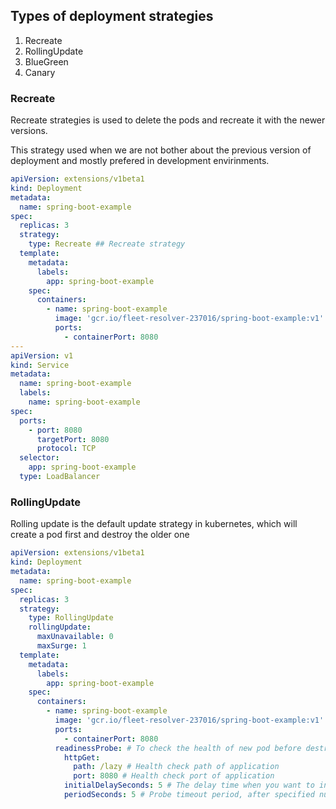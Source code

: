 ## Types of deployment strategies
1. Recreate
2. RollingUpdate
3. BlueGreen
4. Canary

### Recreate
Recreate strategies is used to delete the pods and recreate it with the newer versions.  

This strategy used when we are not bother about the previous version of deployment and mostly prefered in development envirinments. 

```yaml
apiVersion: extensions/v1beta1
kind: Deployment
metadata:
  name: spring-boot-example
spec:
  replicas: 3
  strategy:
    type: Recreate ## Recreate strategy 
  template:
    metadata:
      labels:
        app: spring-boot-example
    spec:
      containers:
        - name: spring-boot-example
          image: 'gcr.io/fleet-resolver-237016/spring-boot-example:v1'
          ports:
            - containerPort: 8080
---
apiVersion: v1
kind: Service
metadata:
  name: spring-boot-example
  labels:
    name: spring-boot-example
spec:
  ports:
    - port: 8080
      targetPort: 8080
      protocol: TCP
  selector:
    app: spring-boot-example
  type: LoadBalancer
```

### RollingUpdate
Rolling update is the default update strategy in kubernetes, which will create a pod first and destroy the older one 

```yaml
apiVersion: extensions/v1beta1
kind: Deployment
metadata:
  name: spring-boot-example
spec:
  replicas: 3
  strategy:
    type: RollingUpdate
    rollingUpdate:
      maxUnavailable: 0
      maxSurge: 1
  template:
    metadata:
      labels:
        app: spring-boot-example
    spec:
      containers:
        - name: spring-boot-example
          image: 'gcr.io/fleet-resolver-237016/spring-boot-example:v1'
          ports:
            - containerPort: 8080
          readinessProbe: # To check the health of new pod before destroy the older one
            httpGet:
              path: /lazy # Health check path of application
              port: 8080 # Health check port of application
            initialDelaySeconds: 5 # The delay time when you want to initiate the probe after a pod up and running 
            periodSeconds: 5 # Probe timeout period, after specified number of seconds the probe will result a success or failure bease on the application response
```


